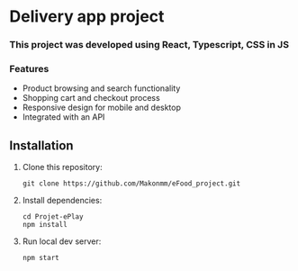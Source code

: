 # Delivery app project

### This project was developed using React, Typescript, CSS in JS

### Features
- Product browsing and search functionality
- Shopping cart and checkout process
- Responsive design for mobile and desktop
- Integrated with an API


## Installation

1. Clone this repository:
   ```shell
   git clone https://github.com/Makonmm/eFood_project.git
   ```
2. Install dependencies:

   ```shell
   cd Projet-ePlay
   npm install
   ```

3. Run local dev server:

   ```shell
   npm start
   ``` 
